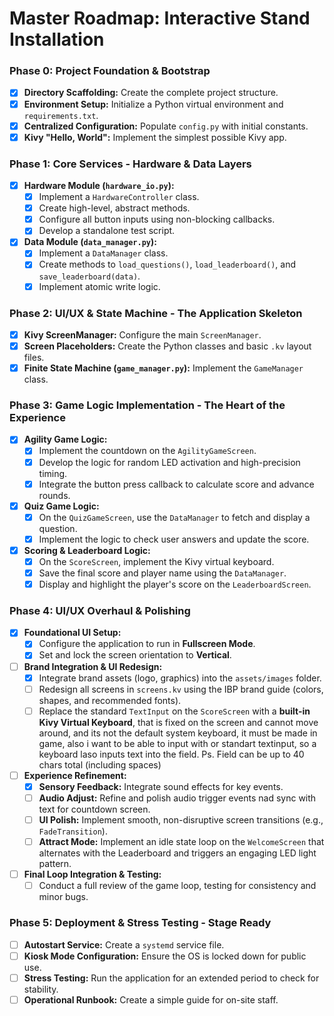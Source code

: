 # Master Roadmap: Interactive Stand Installation

### Phase 0: Project Foundation & Bootstrap
- [x] **Directory Scaffolding:** Create the complete project structure.
- [x] **Environment Setup:** Initialize a Python virtual environment and `requirements.txt`.
- [x] **Centralized Configuration:** Populate `config.py` with initial constants.
- [x] **Kivy "Hello, World":** Implement the simplest possible Kivy app.

### Phase 1: Core Services - Hardware & Data Layers
- [x] **Hardware Module (`hardware_io.py`):**
    - [x] Implement a `HardwareController` class.
    - [x] Create high-level, abstract methods.
    - [x] Configure all button inputs using non-blocking callbacks.
    - [x] Develop a standalone test script.
- [x] **Data Module (`data_manager.py`):**
    - [x] Implement a `DataManager` class.
    - [x] Create methods to `load_questions()`, `load_leaderboard()`, and `save_leaderboard(data)`.
    - [x] Implement atomic write logic.

### Phase 2: UI/UX & State Machine - The Application Skeleton
- [x] **Kivy ScreenManager:** Configure the main `ScreenManager`.
- [x] **Screen Placeholders:** Create the Python classes and basic `.kv` layout files.
- [x] **Finite State Machine (`game_manager.py`):** Implement the `GameManager` class.

### Phase 3: Game Logic Implementation - The Heart of the Experience
- [x] **Agility Game Logic:**
    - [x] Implement the countdown on the `AgilityGameScreen`.
    - [x] Develop the logic for random LED activation and high-precision timing.
    - [x] Integrate the button press callback to calculate score and advance rounds.
- [x] **Quiz Game Logic:**
    - [x] On the `QuizGameScreen`, use the `DataManager` to fetch and display a question.
    - [x] Implement the logic to check user answers and update the score.
- [x] **Scoring & Leaderboard Logic:**
    - [x] On the `ScoreScreen`, implement the Kivy virtual keyboard.
    - [x] Save the final score and player name using the `DataManager`.
    - [x] Display and highlight the player's score on the `LeaderboardScreen`.

### Phase 4: UI/UX Overhaul & Polishing
- [x] **Foundational UI Setup:**
    - [x] Configure the application to run in **Fullscreen Mode**.
    - [x] Set and lock the screen orientation to **Vertical**.
- [ ] **Brand Integration & UI Redesign:**
    - [x] Integrate brand assets (logo, graphics) into the `assets/images` folder.
    - [ ] Redesign all screens in `screens.kv` using the IBP brand guide (colors, shapes, and recommended fonts).
    - [ ] Replace the standard `TextInput` on the `ScoreScreen` with a **built-in Kivy Virtual Keyboard**, that is fixed on the screen and cannot move around, and its not the default system keyboard, it must be made in game, also i want to be able to input with or standart textinput, so a keyboard laso inputs text into the field. Ps. Field can be up to 40 chars total (including spaces)
- [ ] **Experience Refinement:**
    - [x] **Sensory Feedback:** Integrate sound effects for key events.
    - [ ] **Audio Adjust:** Refine and polish audio trigger events nad sync with text for countdown screen.
    - [ ] **UI Polish:** Implement smooth, non-disruptive screen transitions (e.g., `FadeTransition`).
    - [ ] **Attract Mode:** Implement an idle state loop on the `WelcomeScreen` that alternates with the Leaderboard and triggers an engaging LED light pattern.
- [ ] **Final Loop Integration & Testing:**
    - [ ] Conduct a full review of the game loop, testing for consistency and minor bugs.

### Phase 5: Deployment & Stress Testing - Stage Ready
- [ ] **Autostart Service:** Create a `systemd` service file.
- [ ] **Kiosk Mode Configuration:** Ensure the OS is locked down for public use.
- [ ] **Stress Testing:** Run the application for an extended period to check for stability.
- [ ] **Operational Runbook:** Create a simple guide for on-site staff.